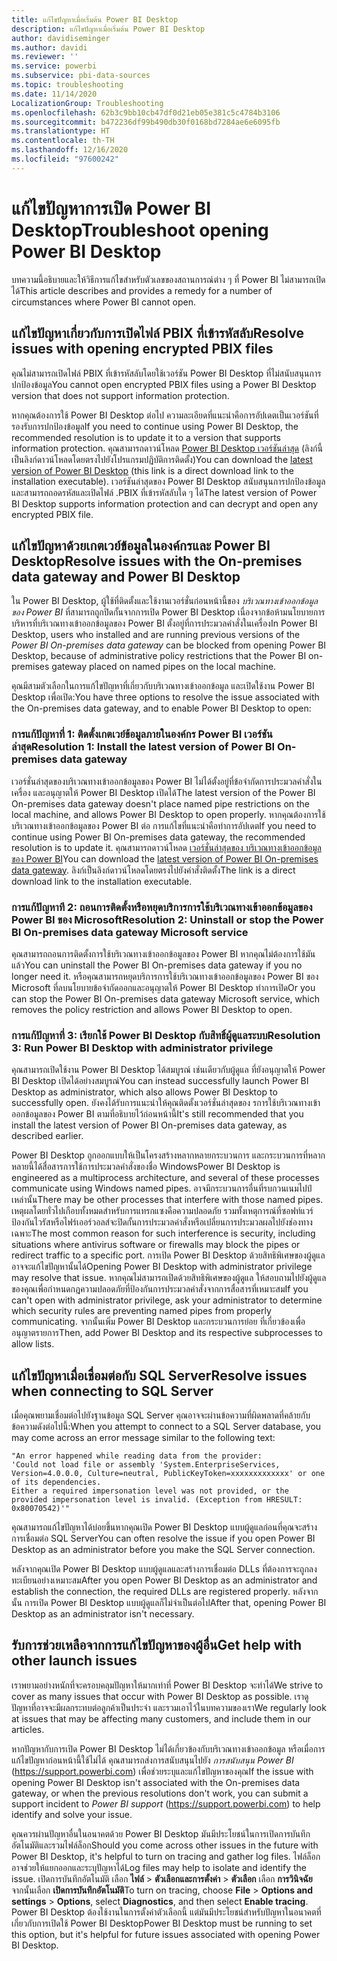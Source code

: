 ```yaml
---
title: แก้ไขปัญหาเมื่อเริ่มต้น Power BI Desktop
description: แก้ไขปัญหาเมื่อเริ่มต้น Power BI Desktop
author: davidiseminger
ms.author: davidi
ms.reviewer: ''
ms.service: powerbi
ms.subservice: pbi-data-sources
ms.topic: troubleshooting
ms.date: 11/14/2020
LocalizationGroup: Troubleshooting
ms.openlocfilehash: 62b3c9bb10cb47df0d21eb05e381c5c4784b3106
ms.sourcegitcommit: b472236df99b490db30f0168bd7284ae6e6095fb
ms.translationtype: HT
ms.contentlocale: th-TH
ms.lasthandoff: 12/16/2020
ms.locfileid: "97600242"
---
```

# <a name="troubleshoot-opening-power-bi-desktop"></a><span data-ttu-id="bc295-103">แก้ไขปัญหาการเปิด Power BI Desktop</span><span class="sxs-lookup"><span data-stu-id="bc295-103">Troubleshoot opening Power BI Desktop</span></span>

<span data-ttu-id="bc295-104">บทความนี้อธิบายและให้วิธีการแก้ไขสำหรับตัวเลขของสถานการณ์ต่าง ๆ ที่ Power BI ไม่สามารถเปิดได้</span><span class="sxs-lookup"><span data-stu-id="bc295-104">This article describes and provides a remedy for a number of circumstances where Power BI cannot open.</span></span> 

## <a name="resolve-issues-with-opening-encrypted-pbix-files"></a><span data-ttu-id="bc295-105">แก้ไขปัญหาเกี่ยวกับการเปิดไฟล์ PBIX ที่เข้ารหัสลับ</span><span class="sxs-lookup"><span data-stu-id="bc295-105">Resolve issues with opening encrypted PBIX files</span></span>

<span data-ttu-id="bc295-106">คุณไม่สามารถเปิดไฟล์ PBIX ที่เข้ารหัสลับโดยใช้เวอร์ชัน Power BI Desktop ที่ไม่สนับสนุนการปกป้องข้อมูล</span><span class="sxs-lookup"><span data-stu-id="bc295-106">You cannot open encrypted PBIX files using a Power BI Desktop version that does not support information protection.</span></span>

<span data-ttu-id="bc295-107">หากคุณต้องการใช้ Power BI Desktop ต่อไป ความละเอียดที่แนะนำคือการอัปเดตเป็นเวอร์ชันที่รองรับการปกป้องข้อมูล</span><span class="sxs-lookup"><span data-stu-id="bc295-107">If you need to continue using Power BI Desktop, the recommended resolution is to update it to a version that supports information protection.</span></span> <span data-ttu-id="bc295-108">คุณสามารถดาวน์โหลด [Power BI Desktop เวอร์ชันล่าสุด](https://www.microsoft.com/download/confirmation.aspx?id=58494) (ลิงก์นี้เป็นลิงก์ดาวน์โหลดโดยตรงไปยังโปรแกรมปฏิบัติการติดตั้ง)</span><span class="sxs-lookup"><span data-stu-id="bc295-108">You can download the [latest version of Power BI Desktop](https://www.microsoft.com/download/confirmation.aspx?id=58494) (this link is a direct download link to the installation executable).</span></span> <span data-ttu-id="bc295-109">เวอร์ชันล่าสุดของ Power BI Desktop สนับสนุนการปกป้องข้อมูลและสามารถถอดรหัสและเปิดไฟล์ .PBIX ที่เข้ารหัสลับใด ๆ ได้</span><span class="sxs-lookup"><span data-stu-id="bc295-109">The latest version of Power BI Desktop supports information protection and can decrypt and open any encrypted PBIX file.</span></span>

###

## <a name="resolve-issues-with-the-on-premises-data-gateway-and-power-bi-desktop"></a><span data-ttu-id="bc295-110">แก้ไขปัญหาด้วยเกตเวย์ข้อมูลในองค์กรและ Power BI Desktop</span><span class="sxs-lookup"><span data-stu-id="bc295-110">Resolve issues with the On-premises data gateway and Power BI Desktop</span></span>

<span data-ttu-id="bc295-111">ใน Power BI Desktop, ผู้ใช้ที่ติดตั้งและใช้งานเวอร์ชั่นก่อนหน้านี้ของ *บริเวณทางเข้าออกข้อมูลของ Power BI* ที่สามารถถูกปิดกั้นจากการเปิด Power BI Desktop เนื่องจากข้อห้ามนโยบายการบริหารที่บริเวณทางเข้าออกข้อมูลของ Power BI ตั้งอยู่ที่การประมวลคำสั่งในเครื่อง</span><span class="sxs-lookup"><span data-stu-id="bc295-111">In Power BI Desktop, users who installed and are running previous versions of the *Power BI On-premises data gateway* can be blocked from opening Power BI Desktop, because of administrative policy restrictions that the Power BI on-premises gateway placed on named pipes on the local machine.</span></span>

<span data-ttu-id="bc295-112">คุณมีสามตัวเลือกในการแก้ไขปัญหาที่เกี่ยวกับบริเวณทางเข้าออกข้อมูล และเปิดใช้งาน Power BI Desktop เพื่อเปิด:</span><span class="sxs-lookup"><span data-stu-id="bc295-112">You have three options to resolve the issue associated with the On-premises data gateway, and to enable Power BI Desktop to open:</span></span>

### <a name="resolution-1-install-the-latest-version-of-power-bi-on-premises-data-gateway"></a><span data-ttu-id="bc295-113">การแก้ปัญหาที่ 1: ติดตั้งเกตเวย์ข้อมูลภายในองค์กร Power BI เวอร์ชันล่าสุด</span><span class="sxs-lookup"><span data-stu-id="bc295-113">Resolution 1: Install the latest version of Power BI On-premises data gateway</span></span>

<span data-ttu-id="bc295-114">เวอร์ชั่นล่าสุดของบริเวณทางเข้าออกข้อมูลของ Power BI ไม่ได้ตั้งอยู่ที่ข้อจำกัดการประมวลคำสั่งในเครื่อง และอนุญาตให้ Power BI Desktop เปิดได้</span><span class="sxs-lookup"><span data-stu-id="bc295-114">The latest version of the Power BI On-premises data gateway doesn't place named pipe restrictions on the local machine, and allows Power BI Desktop to open properly.</span></span> <span data-ttu-id="bc295-115">หากคุณต้องการใช้บริเวณทางเข้าออกข้อมูลของ Power BI ต่อ การแก้ไขที่แนะนำคือทำการอัปเดต</span><span class="sxs-lookup"><span data-stu-id="bc295-115">If you need to continue using Power BI On-premises data gateway, the recommended resolution is to update it.</span></span> <span data-ttu-id="bc295-116">คุณสามารถดาวน์โหลด [เวอร์ชั่นล่าสุดของ บริเวณทางเข้าออกข้อมูลของ Power BI](https://go.microsoft.com/fwlink/?LinkId=698863)</span><span class="sxs-lookup"><span data-stu-id="bc295-116">You can download the [latest version of Power BI On-premises data gateway](https://go.microsoft.com/fwlink/?LinkId=698863).</span></span> <span data-ttu-id="bc295-117">ลิงก์เป็นลิงก์ดาวน์โหลดโดยตรงไปยังคำสั่งติดตั้ง</span><span class="sxs-lookup"><span data-stu-id="bc295-117">The link is a direct download link to the installation executable.</span></span>

### <a name="resolution-2-uninstall-or-stop-the-power-bi-on-premises-data-gateway-microsoft-service"></a><span data-ttu-id="bc295-118">การแก้ปัญหาที 2: ถอนการติดตั้งหรือหยุดบริการการใช้บริเวณทางเข้าออกข้อมูลของ Power BI ของ Microsoft</span><span class="sxs-lookup"><span data-stu-id="bc295-118">Resolution 2: Uninstall or stop the Power BI On-premises data gateway Microsoft service</span></span>

<span data-ttu-id="bc295-119">คุณสามารถถอนการติดตั้งการใช้บริเวณทางเข้าออกข้อมูลของ Power BI หากคุณไม่ต้องการใช้มันแล้ว</span><span class="sxs-lookup"><span data-stu-id="bc295-119">You can uninstall the Power BI On-premises data gateway if you no longer need it.</span></span> <span data-ttu-id="bc295-120">หรือคุณสามารถหยุดบริการการใช้บริเวณทางเข้าออกข้อมูลของ Power BI ของ Microsoft ที่ลบนโยบายข้อจำกัดออกและอนุญาตให้ Power BI Desktop ทำการเปิด</span><span class="sxs-lookup"><span data-stu-id="bc295-120">Or you can stop the Power BI On-premises data gateway Microsoft service, which removes the policy restriction and allows Power BI Desktop to open.</span></span>

### <a name="resolution-3-run-power-bi-desktop-with-administrator-privilege"></a><span data-ttu-id="bc295-121">การแก้ปัญหาที่ 3: เรียกใช้ Power BI Desktop กับสิทธิ์ผู้ดูแลระบบ</span><span class="sxs-lookup"><span data-stu-id="bc295-121">Resolution 3: Run Power BI Desktop with administrator privilege</span></span>

<span data-ttu-id="bc295-122">คุณสามารถเปิดใช้งาน Power BI Desktop ได้สมบูรณ์ เช่นเดียวกับผู้ดูแล ที่ยังอนุญาตให้ Power BI Desktop เปิดได้อย่างสมบูรณ์</span><span class="sxs-lookup"><span data-stu-id="bc295-122">You can instead successfully launch Power BI Desktop as administrator, which also allows Power BI Desktop to successfully open.</span></span> <span data-ttu-id="bc295-123">ยังคงได้รับการแนะนำให้คุณติดตั้งเวอร์ชั่นล่าสุดของ รการใช้บริเวณทางเข้าออกข้อมูลของ Power BI ตามที่อธิบายไว้ก่อนหน้านี้</span><span class="sxs-lookup"><span data-stu-id="bc295-123">It's still recommended that you install the latest version of Power BI On-premises data gateway, as described earlier.</span></span>

<span data-ttu-id="bc295-124">Power BI Desktop ถูกออกแบบให้เป็นโครงสร้างหลากหลายกระบวนการ และกระบวนการที่หลากหลายนี้ได้สื่อสารการใช้การประมวลคำสั่งของชื่อ Windows</span><span class="sxs-lookup"><span data-stu-id="bc295-124">Power BI Desktop is engineered as a multiprocess architecture, and several of these processes communicate using Windows named pipes.</span></span> <span data-ttu-id="bc295-125">อาจมีกระบวนการอื่นที่รบกวนเนมไปป์เหล่านั้น</span><span class="sxs-lookup"><span data-stu-id="bc295-125">There may be other processes that interfere with those named pipes.</span></span> <span data-ttu-id="bc295-126">เหตุผลโดยทั่วไปเกือบทั้งหมดสำหรับการแทรกแซงคือความปลอดภัย รวมทั้งเหตุการณ์ที่ซอฟท์แวร์ป้องกันไวรัสหรือไฟร์เออร์วอลส์จะปิดกั้นการประมวลคำสั่งหรือเปลี่ยนการประมวลผลไปยังช่องทางเฉพาะ</span><span class="sxs-lookup"><span data-stu-id="bc295-126">The most common reason for such interference is security, including situations where antivirus software or firewalls may block the pipes or redirect traffic to a specific port.</span></span> <span data-ttu-id="bc295-127">การเปิด Power BI Desktop ด้วยสิทธิพิเศษของผู้ดูแลอาจจะแก้ไขปัญหานั้นได้</span><span class="sxs-lookup"><span data-stu-id="bc295-127">Opening Power BI Desktop with administrator privilege may resolve that issue.</span></span> <span data-ttu-id="bc295-128">หากคุณไม่สามารถเปิดด้วยสิทธิพิเศษของผู้ดูแล ให้สอบถามไปยังผู้ดูแลของคุณเพื่อกำหนดกฎความปลอดภัยที่ป้องกันการประมวลคำสั่งจากการสื่อสารที่เหมาะสม</span><span class="sxs-lookup"><span data-stu-id="bc295-128">If you can't open with administrator privilege, ask your administrator to determine which security rules are preventing named pipes from properly communicating.</span></span> <span data-ttu-id="bc295-129">จากนั้นเพิ่ม Power BI Desktop และกระบวนการย่อย ที่เกี่ยวข้องเพื่ออนุญาตรายการ</span><span class="sxs-lookup"><span data-stu-id="bc295-129">Then, add Power BI Desktop and its respective subprocesses to allow lists.</span></span>

## <a name="resolve-issues-when-connecting-to-sql-server"></a><span data-ttu-id="bc295-130">แก้ไขปัญหาเมื่อเชื่อมต่อกับ SQL Server</span><span class="sxs-lookup"><span data-stu-id="bc295-130">Resolve issues when connecting to SQL Server</span></span>

<span data-ttu-id="bc295-131">เมื่อคุณพยามเชื่อมต่อไปยังฐานข้อมูล SQL Server คุณอาจจะผ่านข้อความที่ผิดพลาดที่คล้ายกับข้อความดังต่อไปนี้:</span><span class="sxs-lookup"><span data-stu-id="bc295-131">When you attempt to connect to a SQL Server database, you may come across an error message similar to the following text:</span></span>

`"An error happened while reading data from the provider:`\
`'Could not load file or assembly 'System.EnterpriseServices, Version=4.0.0.0, Culture=neutral, PublicKeyToken=xxxxxxxxxxxxx' or one of its dependencies.`\
`Either a required impersonation level was not provided, or the provided impersonation level is invalid. (Exception from HRESULT: 0x80070542)'"`

<span data-ttu-id="bc295-132">คุณสามารถแก้ไขปัญหาได้บ่อยขึ้นหากคุณเปิด Power BI Desktop แบบผู้ดูแลก่อนที่คุณจะสร้างการเชื่อมต่อ SQL Server</span><span class="sxs-lookup"><span data-stu-id="bc295-132">You can often resolve the issue if you open Power BI Desktop as an administrator before you make the SQL Server connection.</span></span>

<span data-ttu-id="bc295-133">หลังจากคุณเปิด  Power BI Desktop แบบผู้ดูแลและสร้างการเชื่อมต่อ DLLs ที่ต้องการจะถูกลงทะเบียนอย่างเหมาะสม</span><span class="sxs-lookup"><span data-stu-id="bc295-133">After you open Power BI Desktop as an administrator and establish the connection, the required DLLs are registered properly.</span></span> <span data-ttu-id="bc295-134">หลังจากนั้น การเปิด Power BI Desktop แบบผู้ดูแลก็ไม่จำเป็นต่อไป</span><span class="sxs-lookup"><span data-stu-id="bc295-134">After that, opening Power BI Desktop as an administrator isn't necessary.</span></span>

## <a name="get-help-with-other-launch-issues"></a><span data-ttu-id="bc295-135">รับการช่วยเหลือจากการแก้ไขปัญหาของผู้อื่น</span><span class="sxs-lookup"><span data-stu-id="bc295-135">Get help with other launch issues</span></span>

<span data-ttu-id="bc295-136">เราพยามอย่างหนักที่จะครอบคลุมปัญหาให้มากเท่าที่ Power BI Desktop จะทำได้</span><span class="sxs-lookup"><span data-stu-id="bc295-136">We strive to cover as many issues that occur with Power BI Desktop as possible.</span></span> <span data-ttu-id="bc295-137">เราดูปัญหาที่อาจจะมีผลกระทบต่อลูกค้าเป็นประจำ และรวมเอาไว้ในบทความของเรา</span><span class="sxs-lookup"><span data-stu-id="bc295-137">We regularly look at issues that may be affecting many customers, and include them in our articles.</span></span>

<span data-ttu-id="bc295-138">หากปัญหากับการเปิด Power BI Desktop ไม่ได้เกี่ยวข้องกับบริเวณทางเข้าออกข้อมูล หรือเมื่อการแก้ไขปัญหาก่อนหน้านี้ใช้ไม่ได้ คุณสามารถส่งการสนับสนุนไปยัง *การสนับสนุน Power BI* (<https://support.powerbi.com>) เพื่อช่วยระบุและแก้ไขปัญหาของคุณ</span><span class="sxs-lookup"><span data-stu-id="bc295-138">If the issue with opening Power BI Desktop isn't associated with the On-premises data gateway, or when the previous resolutions don't work, you can submit a support incident to *Power BI support* (<https://support.powerbi.com>) to help identify and solve your issue.</span></span>

<span data-ttu-id="bc295-139">คุณควรผ่านปัญหาอื่นในอนาคตด้วย Power BI Desktop มันมีประโยชน์ในการเปิดการบันทึกอัตโนมัติและรวมไฟล์ล็อก</span><span class="sxs-lookup"><span data-stu-id="bc295-139">Should you come across other issues in the future with Power BI Desktop, it's helpful to turn on tracing and gather log files.</span></span> <span data-ttu-id="bc295-140">ไฟล์ล็อกอาจช่วยให้แยกออกและระบุปัญหาได้</span><span class="sxs-lookup"><span data-stu-id="bc295-140">Log files may help to isolate and identify the issue.</span></span> <span data-ttu-id="bc295-141">เปิดการบันทึกอัตโนมัติ เลือก **ไฟล์** > **ตัวเลือกและการตั้งค่า** > **ตัวเลือก** เลือก **การวินิจฉัย** จากนั้นเลือก **เปิดการบันทึกอัตโนมัติ**</span><span class="sxs-lookup"><span data-stu-id="bc295-141">To turn on tracing, choose **File** > **Options and settings** > **Options**, select **Diagnostics**, and then select **Enable tracing**.</span></span> <span data-ttu-id="bc295-142">Power BI Desktop ต้องใช้งานในการตั้งค่าตัวเลือกนี้ แต่มันมีประโยชน์สำหรับปัญหาในอนาคตที่เกี่ยวกับการเปิดใช้ Power BI Desktop</span><span class="sxs-lookup"><span data-stu-id="bc295-142">Power BI Desktop must be running to set this option, but it's helpful for future issues associated with opening Power BI Desktop.</span></span>
